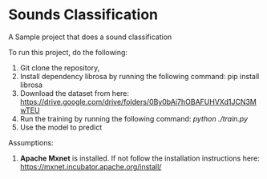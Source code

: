 # Sounds Classification
A Sample project that does a sound classification

To run this project, do the following:

1) Git clone the repository,
2) Install dependency librosa by running the following command: pip install librosa
3) Download the dataset from here: https://drive.google.com/drive/folders/0By0bAi7hOBAFUHVXd1JCN3MwTEU
4) Run the training by running the following command:
   *python ./train.py*
5) Use the model to predict 


Assumptions:
1) **Apache Mxnet** is installed. If not follow the installation instructions here: https://mxnet.incubator.apache.org/install/

